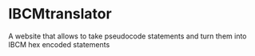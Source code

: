 # IBCMtranslator
A website that allows to take pseudocode statements and turn them into IBCM hex encoded statements
